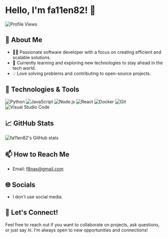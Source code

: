 # Hello, I'm fa11en82! 👋

![Profile Views](https://komarev.com/ghpvc/?username=fa11en82&color=green)

## 🚀 About Me

- 🧑‍💻 Passionate software developer with a focus on creating efficient and scalable solutions.
- 🌱 Currently learning and exploring new technologies to stay ahead in the tech world.
- 💡 Love solving problems and contributing to open-source projects.

## 🔧 Technologies & Tools

![Python](https://img.shields.io/badge/-Python-3776AB?style=flat&logo=python&logoColor=white)
![JavaScript](https://img.shields.io/badge/-JavaScript-F7DF1E?style=flat&logo=javascript&logoColor=black)
![Node.js](https://img.shields.io/badge/-Node.js-339933?style=flat&logo=node.js&logoColor=white)
![React](https://img.shields.io/badge/-React-61DAFB?style=flat&logo=react&logoColor=black)
![Docker](https://img.shields.io/badge/-Docker-2496ED?style=flat&logo=docker&logoColor=white)
![Git](https://img.shields.io/badge/-Git-F05032?style=flat&logo=git&logoColor=white)
![Visual Studio Code](https://img.shields.io/badge/-VS%20Code-007ACC?style=flat&logo=visual-studio-code&logoColor=white)

## 📈 GitHub Stats

![fa11en82's GitHub stats](https://github-readme-stats.vercel.app/api?username=fa11en82&show_icons=true&theme=radical)

## 📫 How to Reach Me

- Email: f8nas@gmail.com

## 🌐 Socials

- I don't use social media.

## 💬 Let's Connect!

Feel free to reach out if you want to collaborate on projects, ask questions, or just say hi. I'm always open to new opportunities and connections!
